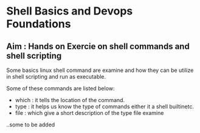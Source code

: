 # Shell Basics and Devops Foundations

## Aim : Hands on Exercie on shell commands and shell scripting
Some basics linux shell command are examine and how they can be utilize in shell scripting and run as executable.

Some of these commands are listed below:
* which : it tells the location of the command.
* type : it helps us know the type of commands either it a shell builtinetc.
* file : which give a short description of the type file examine

..some to be added
